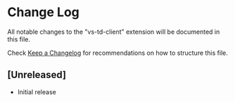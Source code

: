 # Change Log
All notable changes to the "vs-td-client" extension will be documented in this file.

Check [Keep a Changelog](http://keepachangelog.com/) for recommendations on how to structure this file.

## [Unreleased]
- Initial release